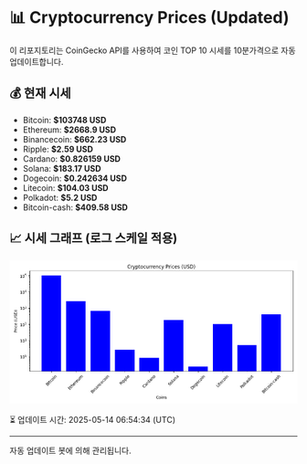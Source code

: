 
# 📊 Cryptocurrency Prices (Updated)

이 리포지토리는 CoinGecko API를 사용하여 코인 TOP 10 시세를 10분가격으로 자동 업데이트합니다.

## 💰 현재 시세
- Bitcoin: **$103748 USD**
- Ethereum: **$2668.9 USD**
- Binancecoin: **$662.23 USD**
- Ripple: **$2.59 USD**
- Cardano: **$0.826159 USD**
- Solana: **$183.17 USD**
- Dogecoin: **$0.242634 USD**
- Litecoin: **$104.03 USD**
- Polkadot: **$5.2 USD**
- Bitcoin-cash: **$409.58 USD**

## 📈 시세 그래프 (로그 스케일 적용)
![Crypto Prices](crypto_prices.png)

⏳ 업데이트 시간: 2025-05-14 06:54:34 (UTC)

---
자동 업데이트 봇에 의해 관리됩니다.
